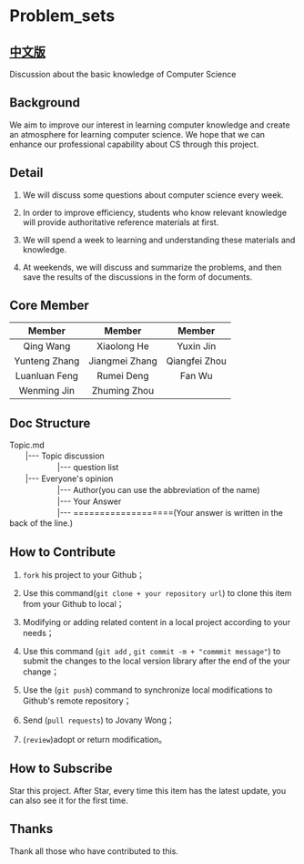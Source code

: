 # Problem_sets

## [中文版](/README_ZH.md)

Discussion about the basic knowledge of Computer Science


## Background

We aim to improve our interest in learning computer knowledge and create an atmosphere for learning computer science. We hope that we can enhance our professional capability about CS through this project.


## Detail

1. We will discuss some questions about computer science every week.

2. In order to improve efficiency, students who know relevant knowledge will  provide authoritative reference materials at first.

3. We will spend a week to learning and understanding these materials and knowledge.

4. At weekends, we will discuss and summarize the problems, and then save the results of the discussions in the form of documents.


## Core Member

| Member |  Member |  Member |
| :---:   |  :---:   |   :---: |
| Qing Wang    |  Xiaolong He     |  Yuxin Jin   |
| Yunteng Zhang    |  Jiangmei Zhang     | Qiangfei Zhou  |
| Luanluan Feng    |  Rumei Deng     |  Fan Wu   |
| Wenming Jin    |  Zhuming Zhou     |  


## Doc Structure

Topic.md<br>
　　|--- Topic discussion<br>
　　　　　　|--- question list<br>
　　|--- Everyone's opinion<br>
　　　　　　|--- Author(you can use the abbreviation of the name)<br>
　　　　　　|--- Your Answer<br>
　　　　　　|--- ===================(Your answer is written in the back of the line.)<br>


## How to Contribute

1. `fork` his project to your Github；

2. Use this command(`git clone + your repository url`) to clone this item from your Github to local；

3. Modifying or adding related content in a local project according to your needs；

4. Use this command (`git add` , `git commit -m + "commmit message"`) to submit the changes to the local version library after the end of the your change；

5. Use the (`git push`) command to synchronize local modifications to Github's remote repository；

6. Send (`pull requests`) to Jovany Wong；

7. (`review`)adopt or return modification。


## How to Subscribe

Star this project. After Star, every time this item has the latest update, you can also see it for the first time.


## Thanks

Thank all those who have contributed to this.
